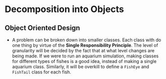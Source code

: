 # Decomposition into Objects

## Object Oriented Design

* A problem can be broken down into smaller classes. Each class with do one thing by virtue of the **Single Responsibility Principle**. The level of granularity will be decided by the fact that at what level changes are being made. If we were to run an aquarium simulation, making classes for different types of fishes is a good idea, instead of making a single aquarium class. Similarly, it will be overkill to define a ```FishEye``` and ```FishTail``` class for each fish.